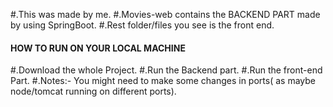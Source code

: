 #.This was made by me.
#.Movies-web contains the BACKEND PART made by using SpringBoot.
#.Rest folder/files you see is the front end.

#### HOW TO RUN ON YOUR LOCAL MACHINE #####
#.Download the whole Project.
#.Run the Backend part.
#.Run the front-end Part.
#.Notes:- You might need to make some changes in ports( as maybe node/tomcat running on different ports).
